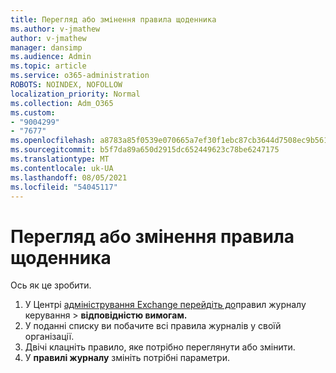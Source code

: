 ```yaml
---
title: Перегляд або змінення правила щоденника
ms.author: v-jmathew
author: v-jmathew
manager: dansimp
ms.audience: Admin
ms.topic: article
ms.service: o365-administration
ROBOTS: NOINDEX, NOFOLLOW
localization_priority: Normal
ms.collection: Adm_O365
ms.custom:
- "9004299"
- "7677"
ms.openlocfilehash: a8783a85f0539e070665a7ef30f1ebc87cb3644d7508ec9b561ad17200c97505
ms.sourcegitcommit: b5f7da89a650d2915dc652449623c78be6247175
ms.translationtype: MT
ms.contentlocale: uk-UA
ms.lasthandoff: 08/05/2021
ms.locfileid: "54045117"
---
```

# <a name="view-or-modify-a-journal-rule"></a>Перегляд або змінення правила щоденника

Ось як це зробити.

1. У Центрі [адміністрування Exchange перейдіть до](https://go.microsoft.com/fwlink/p/?linkid=2059104)правил журналу керування   >  **відповідністю вимогам.**
2. У поданні списку ви побачите всі правила журналів у своїй організації.
3. Двічі клацніть правило, яке потрібно переглянути або змінити.
4. У **правилі журналу** змініть потрібні параметри.
